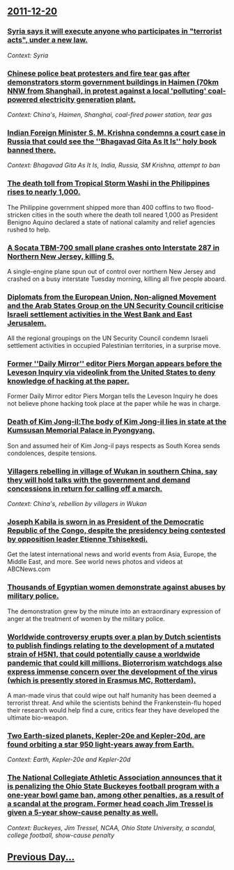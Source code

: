 ## [2011-12-20](/news/2011/12/20/index.md)

### [Syria says it will execute anyone who participates in "terrorist acts", under a new law. ](/news/2011/12/20/syria-says-it-will-execute-anyone-who-participates-in-terrorist-acts-under-a-new-law.md)
_Context: Syria_

### [Chinese police beat protesters and fire tear gas after demonstrators storm government buildings in Haimen (70km NNW from Shanghai), in protest against a local 'polluting' coal-powered electricity generation plant. ](/news/2011/12/20/chinese-police-beat-protesters-and-fire-tear-gas-after-demonstrators-storm-government-buildings-in-haimen-70km-nnw-from-shanghai-in-prote.md)
_Context: China's, Haimen, Shanghai, coal-fired power station, tear gas_

### [Indian Foreign Minister S. M. Krishna condemns a court case in Russia that could see the ''Bhagavad Gita As It Is'' holy book banned there. ](/news/2011/12/20/indian-foreign-minister-s-m-krishna-condemns-a-court-case-in-russia-that-could-see-the-bhagavad-gita-as-it-is-holy-book-banned-there.md)
_Context: Bhagavad Gita As It Is, India, Russia, SM Krishna, attempt to ban_

### [The death toll from Tropical Storm Washi in the Philippines rises to nearly 1,000. ](/news/2011/12/20/the-death-toll-from-tropical-storm-washi-in-the-philippines-rises-to-nearly-1-000.md)
The Philippine government shipped more than 400 coffins to two flood-stricken cities in the south where the death toll neared 1,000 as President Benigno Aquino declared a state of national calamity and relief agencies rushed to help.

### [A Socata TBM-700 small plane crashes onto Interstate 287 in Northern New Jersey, killing 5. ](/news/2011/12/20/a-socata-tbm-700-small-plane-crashes-onto-interstate-287-in-northern-new-jersey-killing-5.md)
A single-engine plane spun out of control over northern New Jersey and crashed on a busy interstate Tuesday morning, killing all five people aboard.

### [Diplomats from the European Union, Non-aligned Movement and the Arab States Group on the UN Security Council criticise Israeli settlement activities in the West Bank and East Jerusalem. ](/news/2011/12/20/diplomats-from-the-european-union-non-aligned-movement-and-the-arab-states-group-on-the-un-security-council-criticise-israeli-settlement-ac.md)
All the regional groupings on the UN Security Council condemn Israeli settlement activities in occupied Palestinian territories, in a surprise move.

### [Former ''Daily Mirror'' editor Piers Morgan appears before the Leveson Inquiry via videolink from the United States to deny knowledge of hacking at the paper. ](/news/2011/12/20/former-daily-mirror-editor-piers-morgan-appears-before-the-leveson-inquiry-via-videolink-from-the-united-states-to-deny-knowledge-of-hac.md)
Former Daily Mirror editor Piers Morgan tells the Leveson Inquiry he does not believe phone hacking took place at the paper while he was in charge.

### [Death of Kim Jong-il:The body of Kim Jong-il lies in state at the Kumsusan Memorial Palace in Pyongyang. ](/news/2011/12/20/death-of-kim-jong-il-pthe-body-of-kim-jong-il-lies-in-state-at-the-kumsusan-memorial-palace-in-pyongyang.md)
Son and assumed heir of Kim Jong-il pays respects as South Korea sends condolences, despite tensions.

### [Villagers rebelling in village of Wukan in southern China, say they will hold talks with the government and demand concessions in return for calling off a march. ](/news/2011/12/20/villagers-rebelling-in-village-of-wukan-in-southern-china-say-they-will-hold-talks-with-the-government-and-demand-concessions-in-return-for.md)
_Context: China's, rebellion by villagers in Wukan_

### [Joseph Kabila is sworn in as President of the Democratic Republic of the Congo, despite the presidency being contested by opposition leader Etienne Tshisekedi. ](/news/2011/12/20/joseph-kabila-is-sworn-in-as-president-of-the-democratic-republic-of-the-congo-despite-the-presidency-being-contested-by-opposition-leader.md)
Get the latest international news and world events from Asia, Europe, the Middle East, and more. See world news photos and videos at ABCNews.com

### [Thousands of Egyptian women demonstrate against abuses by military police. ](/news/2011/12/20/thousands-of-egyptian-women-demonstrate-against-abuses-by-military-police.md)
The demonstration grew by the minute into an extraordinary expression of anger at the treatment of women by the military police.

### [Worldwide controversy erupts over a plan by Dutch scientists to publish findings relating to the development of a mutated strain of H5N1, that could potentially cause a worldwide pandemic that could kill millions. Bioterrorism watchdogs also express immense concern over the development of the virus (which is presently stored in Erasmus MC, Rotterdam). ](/news/2011/12/20/worldwide-controversy-erupts-over-a-plan-by-dutch-scientists-to-publish-findings-relating-to-the-development-of-a-mutated-strain-of-h5n1-th.md)
A man-made virus that could wipe out half humanity has been deemed a terrorist threat. And while the scientists behind the Frankenstein-flu hoped their research would help find a cure, critics fear they have developed the ultimate bio-weapon.

### [Two Earth-sized planets, Kepler-20e and Kepler-20d, are found orbiting a star 950 light-years away from Earth. ](/news/2011/12/20/two-earth-sized-planets-kepler-20e-and-kepler-20d-are-found-orbiting-a-star-950-light-years-away-from-earth.md)
_Context: Earth, Kepler-20e and Kepler-20d_

### [The National Collegiate Athletic Association announces that it is penalizing the Ohio State Buckeyes football program with a one-year bowl game ban, among other penalties, as a result of a scandal at the program. Former head coach Jim Tressel is given a 5-year show-cause penalty as well. ](/news/2011/12/20/the-national-collegiate-athletic-association-announces-that-it-is-penalizing-the-ohio-state-buckeyes-football-program-with-a-one-year-bowl-g.md)
_Context: Buckeyes, Jim Tressel, NCAA, Ohio State University, a scandal, college football, show-cause penalty_

## [Previous Day...](/news/2011/12/19/index.md)

